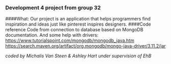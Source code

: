 ### Development 4 project from group 32
####What:
Our project is an application that helps programmers find inspiration and ideas just like pinterest inspires designers.
####Code reference
Code from connection to database based on MongoDB documentation.
And some help with drivers: 
    https://www.tutorialspoint.com/mongodb/mongodb_java.htm
    https://search.maven.org/artifact/org.mongodb/mongo-java-driver/3.11.2/jar
    
*coded by Michalis Van Steen & Ashley Hart under supervision of EhB*

